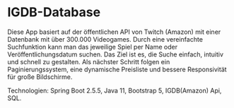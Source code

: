 # IGDB-Database

Diese App basiert auf der öffentlichen API von Twitch (Amazon) mit einer Datenbank mit über 300.000 Videogames. Durch eine vereinfachte Suchfunktion kann man das jeweilige Spiel per Name oder Veröffentlichungsdatum suchen. Das Ziel ist es, die Suche einfach, intuitiv und schnell zu gestalten. Als nächster Schritt folgen ein Paginierungssystem, eine dynamische Preisliste und bessere Responsivität für große Bildschirme.

Technologien: Spring Boot 2.5.5, Java 11, Bootstrap 5, IGDB(Amazon) Api, SQL.


